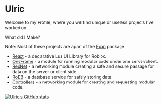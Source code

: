 # Ulric

Welcome to my Profile, where you will find unique or useless projects I've worked on.

What did I Make?

Note: Most of these projects are apart of the [Exon](https://github.com/daulric/exon) package
- [React](https://github.com/daulric/devbox/tree/main/react) - a declarative Lua UI Library for Roblox.
- [OneFrame](https://github.com/daulric/devbox/tree/main/oneframe) - a module for running modular code under one server/client.
- [RedNet](https://github.com/daulric/devbox/tree/main/rednet) - a networking module creating a safe and secure passage for data on the server or client side.
- [RoDB](https://github.com/daulric/devbox/tree/main/rodb) - a database service for safely storing data.
- [Controllers](https://github.com/daulric/devbox/tree/main/controllers) - a networking module for creating and requesting modular code.

[![Ulric's GitHub stats](https://github-readme-stats.vercel.app/api?username=daulric&show_icons=true&layout=compact&theme=dark)](https://github.com/daulric)
